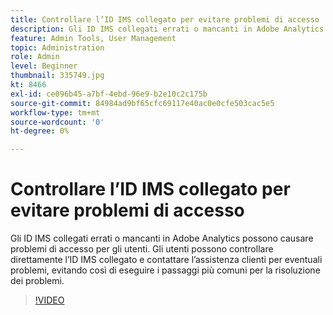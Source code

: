 ```yaml
---
title: Controllare l’ID IMS collegato per evitare problemi di accesso
description: Gli ID IMS collegati errati o mancanti in Adobe Analytics possono causare problemi di accesso per gli utenti. Gli utenti possono controllare direttamente l’ID IMS collegato e contattare l’assistenza clienti per eventuali problemi, evitando così di eseguire i passaggi più comuni per la risoluzione dei problemi.
feature: Admin Tools, User Management
topic: Administration
role: Admin
level: Beginner
thumbnail: 335749.jpg
kt: 8466
exl-id: ce096b45-a7bf-4ebd-96e9-b2e10c2c175b
source-git-commit: 84984ad9bf65cfc69117e40ac0e0cfe503cac5e5
workflow-type: tm+mt
source-wordcount: '0'
ht-degree: 0%

---
```


# Controllare l’ID IMS collegato per evitare problemi di accesso

Gli ID IMS collegati errati o mancanti in Adobe Analytics possono causare problemi di accesso per gli utenti. Gli utenti possono controllare direttamente l’ID IMS collegato e contattare l’assistenza clienti per eventuali problemi, evitando così di eseguire i passaggi più comuni per la risoluzione dei problemi.

>[!VIDEO](https://video.tv.adobe.com/v/3418704/?quality=12&learn=on&captions=ita)
